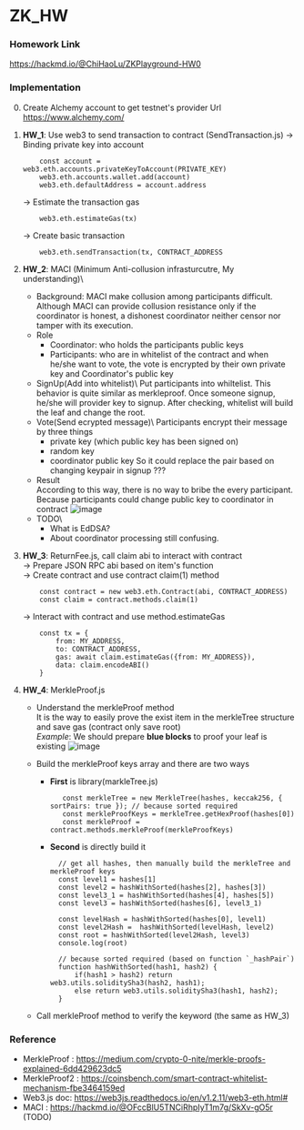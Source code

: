 # ZK_HW 
### Homework Link
https://hackmd.io/@ChiHaoLu/ZKPlayground-HW0

### Implementation
0. Create Alchemy account to get testnet's provider Url\
   https://www.alchemy.com/
1. **HW_1**: Use web3 to send transaction to contract (SendTransaction.js)
    -> Binding private key into account 
    ```
        const account = web3.eth.accounts.privateKeyToAccount(PRIVATE_KEY)
        web3.eth.accounts.wallet.add(account)
        web3.eth.defaultAddress = account.address
    ```
    -> Estimate the transaction gas
    ```
        web3.eth.estimateGas(tx)
    ```
    -> Create basic transaction 
    ```
        web3.eth.sendTransaction(tx, CONTRACT_ADDRESS
    ```
2. **HW_2**: MACI (Minimum Anti-collusion infrasturcutre, My understanding)\
    - Background: MACI make collusion among participants difficult. Although MACI can provide collusion resistance only if the coordinator is honest, a dishonest coordinator neither censor nor tamper with its execution.
    - Role
      - Coordinator: who holds the participants public keys 
      - Participants: who are in whitelist of the contract and when he/she want to vote, the vote is encrypted by their own private key and Coordinator's public key
    - SignUp(Add into whitelist)\ 
      Put participants into whiltelist. This behavior is quite similar as merkleproof. Once someone signup, he/she will provider key to signup. After checking, whitelist will build the leaf and change the root. 
    - Vote(Send ecrypted message)\ 
      Participants encrypt their message by three things
         - private key (which public key has been signed on)
         - random key 
         - coordinator public key
      So it could replace the pair based on changing keypair in signup ???
    - Result\
      According to this way, there is no way to bribe the every participant. Because participants could change public key to coordinator in contract
      ![image](https://user-images.githubusercontent.com/48560984/186554775-5f17f972-ad31-4a66-b547-595613ab66a5.png)
    - TODO\
      - What is EdDSA? 
      - About coordinator processing still confusing.
      
3. **HW_3**: ReturnFee.js, call claim abi to interact with contract\
    -> Prepare JSON RPC abi based on item's function\
    -> Create contract and use contract claim(1) method
    ```
        const contract = new web3.eth.Contract(abi, CONTRACT_ADDRESS)
        const claim = contract.methods.claim(1)
    ```
    -> Interact with contract and use method.estimateGas 
    ```
        const tx = {
            from: MY_ADDRESS,
            to: CONTRACT_ADDRESS, 
            gas: await claim.estimateGas({from: MY_ADDRESS}),
            data: claim.encodeABI()
        }
    ```
4. **HW_4**: MerkleProof.js
    - Understand the merkleProof method\
      It is the way to easily prove the exist item in the merkleTree structure and save gas (contract only save root) \
      *Example*: We should prepare **blue blocks** to proof your leaf is existing
      ![image](https://user-images.githubusercontent.com/48560984/185973935-1d18dc40-3569-499d-86dd-22f2e74fffdf.png)

    - Build the merkleProof keys array and there are two ways
      - **First** is library(markleTree.js)
         ```
            const merkleTree = new MerkleTree(hashes, keccak256, { sortPairs: true }); // because sorted required
            const merkleProofKeys = merkleTree.getHexProof(hashes[0])
            const merkleProof = contract.methods.merkleProof(merkleProofKeys)
         ```
      - **Second** is directly build it
         ```
           // get all hashes, then manually build the merkleTree and merkleProof keys
           const level1 = hashes[1]
           const level2 = hashWithSorted(hashes[2], hashes[3])
           const level3_1 = hashWithSorted(hashes[4], hashes[5])
           const level3 = hashWithSorted(hashes[6], level3_1)

           const levelHash = hashWithSorted(hashes[0], level1)
           const level2Hash =  hashWithSorted(levelHash, level2)
           const root = hashWithSorted(level2Hash, level3)
           console.log(root)

           // because sorted required (based on function `_hashPair`)
           function hashWithSorted(hash1, hash2) {
               if(hash1 > hash2) return web3.utils.soliditySha3(hash2, hash1);
               else return web3.utils.soliditySha3(hash1, hash2);
           }
        ```
    - Call merkleProof method to verify the keyword (the same as HW_3)
    
### Reference 
- MerkleProof : https://medium.com/crypto-0-nite/merkle-proofs-explained-6dd429623dc5
- MerkleProof2 : https://coinsbench.com/smart-contract-whitelist-mechanism-fbe3464159ed
- Web3.js doc: https://web3js.readthedocs.io/en/v1.2.11/web3-eth.html#
- MACI : https://hackmd.io/@OFccBlU5TNCiRhpIyT1m7g/SkXv-gO5r (TODO)
